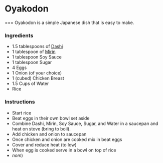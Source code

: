 # Oyakodon
===
Oyakodon is a simple Japanese dish that is easy to make.

### Ingredients
* 1.5 tablespoons of [Dashi](http://www.amazon.com/Ajinomoto-Dashi-Soup-Stock-5-28/dp/B0002YB40O)
* 1 tablespoon of [Mirin](http://www.amazon.com/Kikkoman-Aji-Mirin-Sweet-Cooking-Rice/dp/B0002YB210/ref=sr_1_1?s=grocery&ie=UTF8&qid=1427218347&sr=1-1&keywords=mirin)
* 1 tablespoon Soy Sauce
* 1 tablespoon Sugar
* 4 Eggs
* 1 Onion (of your choice)
* 1 (cubed) Chicken Breast
* 1.5 Cups of Water
* Rice

### Instructions

* Start rice
* Beat eggs in their own bowl set aside
* Combine Dashi, Mirin, Soy Sauce, Sugar, and Water in a saucepan and heat on stove (bring to boil).
* Add chicken and onion to saucepan
* Once chicken and onion are cooked mix in beat eggs
* Cover and reduce heat (to low)
* When egg is cooked serve in a bowl on top of rice
* *nom*)
